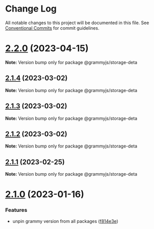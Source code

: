 # Change Log

All notable changes to this project will be documented in this file.
See [Conventional Commits](https://conventionalcommits.org) for commit guidelines.

# [2.2.0](https://github.com/grammyjs/storages/compare/v2.1.4...v2.2.0) (2023-04-15)

**Note:** Version bump only for package @grammyjs/storage-deta

## [2.1.4](https://github.com/grammyjs/storages/compare/v2.1.3...v2.1.4) (2023-03-02)

**Note:** Version bump only for package @grammyjs/storage-deta

## [2.1.3](https://github.com/grammyjs/storages/compare/v2.1.2...v2.1.3) (2023-03-02)

**Note:** Version bump only for package @grammyjs/storage-deta

## [2.1.2](https://github.com/grammyjs/storages/compare/v2.1.1...v2.1.2) (2023-03-02)

**Note:** Version bump only for package @grammyjs/storage-deta

## [2.1.1](https://github.com/grammyjs/storages/compare/v2.1.0...v2.1.1) (2023-02-25)

**Note:** Version bump only for package @grammyjs/storage-deta

# [2.1.0](https://github.com/grammyjs/storages/compare/v2.0.2...v2.1.0) (2023-01-16)

### Features

- unpin grammy version from all packages ([f814e3e](https://github.com/grammyjs/storages/commit/f814e3e675c31e599cfaa1c93975e8dd55d23be6))
